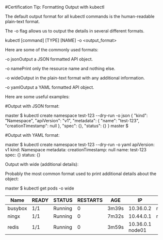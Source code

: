 #Certification Tip: Formatting Output with kubectl
                                                                       

The default output format for all kubectl commands is the human-readable plain-text format.

The -o flag allows us to output the details in several different formats.

kubectl [command] [TYPE] [NAME] -o <output_format>

Here are some of the commonly used formats:



-o jsonOutput a JSON formatted API object.

-o namePrint only the resource name and nothing else.

-o wideOutput in the plain-text format with any additional information.

-o yamlOutput a YAML formatted API object.

Here are some useful examples:

#Output with JSON format:

master $ kubectl create namespace test-123 --dry-run -o json
{
    "kind": "Namespace",
    "apiVersion": "v1",
    "metadata": {
        "name": "test-123",
        "creationTimestamp": null
    },
    "spec": {},
    "status": {}
}
master $


#Output with YAML format:

master $ kubectl create namespace test-123 --dry-run -o yaml
apiVersion: v1
kind: Namespace
metadata:
  creationTimestamp: null
  name: test-123
spec: {}
status: {}


Output with wide (additional details):

Probably the most common format used to print additional details about the object:

master $ kubectl get pods -o wide

|   Name   | READY    | STATUS   | RESTARTS  | AGE   | IP       | NODE  | 
|----------|----------|----------|-----------|-------|----------|-------|
| busybox  | 1/1      | Running  |   0       |  3m39s| 10.36.0.2| node01| 
| ningx    | 1/1      | Running  |   0       |  7m32s| 10.44.0.1| node03|
| redis    | 1/1      | Running  |   0       |  3m59s| 10.36.0.1  node01|


